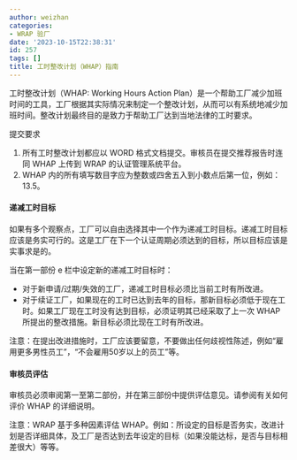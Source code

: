 ```yaml
---
author: weizhan
categories:
- WRAP 验厂
date: '2023-10-15T22:38:31'
id: 257
tags: []
title: 工时整改计划（WHAP）指南
---
```


工时整改计划（WHAP: Working Hours Action
Plan）是一个帮助工厂减少加班时间的工具，工厂根据其实际情况来制定一个整改计划，从而可以有系统地减少加班时间。整改计划最终目的是致力于帮助工厂达到当地法律的工时要求。

提交要求

  1. 所有工时整改计划都应以 WORD 格式文档提交。审核员在提交推荐报告时连同 WHAP 上传到 WRAP 的认证管理系统平台。
  2. WHAP 内的所有填写数目字应为整数或四舍五入到小数点后第一位，例如：13.5。

#### 递减工时目标

如果有多个观察点，工厂可以自由选择其中一个作为递减工时目标。递减工时目标应该是务实可行的。这是工厂在下一个认证周期必须达到的目标，所以目标应该是实事求是的。

当在第一部份 e 栏中设定新的递减工时目标时：

  * 对于新申请/过期/失效的工厂，递减工时目标必须比当前工时有所改进。
  * 对于续证工厂，如果现在的工时已达到去年的目标，那新目标必须低于现在工时。如果工厂现在工时没有达到目标，必须证明其已经采取了上一次 WHAP 所提出的整改措施。新目标必须比现在工时有所改进。

注意：在提出改进措施时，工厂应该要留意，不要做出任何歧视性陈述，例如“雇用更多男性员工”，“不会雇用50岁以上的员工”等。

#### 审核员评估

审核员必须审阅第一至第二部份，并在第三部份中提供评估意见。请参阅有关如何评价 WHAP 的详细说明。

注意：WRAP 基于多种因素评估
WHAP。例如：所设定的目标是否务实，改进计划是否详细具体，及工厂是否达到去年设定的目标（如果没能达标，是否与目标相差很大）等等。

